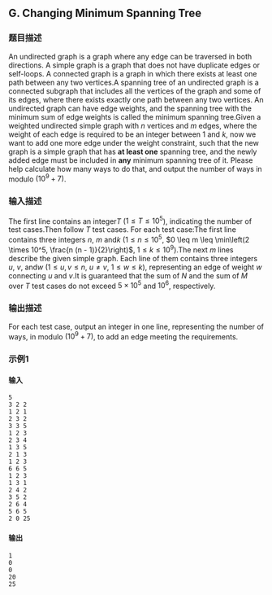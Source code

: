 ## G. Changing Minimum Spanning Tree

### 题目描述

An undirected graph is a graph where any edge can be traversed in both
directions. A simple graph is a graph that does not have duplicate edges
or self-loops. A connected graph is a graph in which there exists at
least one path between any two vertices.A spanning tree of an undirected graph is a connected subgraph that
includes all the vertices of the graph and some of its edges, where
there exists exactly one path between any two vertices. An undirected
graph can have edge weights, and the spanning tree with the minimum sum
of edge weights is called the minimum spanning tree.Given a weighted undirected simple graph with $n$ vertices and $m$ edges, where the weight of each edge is
required to be an integer between $1$ and $k$, now we want to add one more edge under
the weight constraint, such that the new graph is a simple graph that
has **at least one** spanning tree, and the newly added edge must be
included in **any** minimum spanning tree of it. Please help calculate
how many ways to do that, and output the number of ways in modulo $(10^9 + 7)$.

### 输入描述

The first line contains an integer$T$ ($1 \leq T \leq 10^5$), indicating the number
of test cases.Then follow $T$ test cases. For each test
case:The first line contains three integers $n$, $m$ and$k$ ($1 \leq n \leq 10^5$, $0 \leq m \leq \min\left(2 \times 10^5, \frac{n (n - 1)}{2}\right)$, $1 \leq k \leq 10^9$).The next $m$ lines describe the given simple
graph. Each line of them contains three integers $u$, $v$, and$w$ ($1 \leq u, v \leq n$, $u \neq v$, $1 \leq w \leq k$), representing an edge of
weight $w$ connecting $u$ and $v$.It is guaranteed that the sum of $N$ and the
sum of $M$ over $T$ test cases do not exceed $5 \times 10^5$ and $10^6$, respectively.

### 输出描述

For each test case, output an integer in one line, representing the
number of ways, in modulo $(10^9 + 7)$, to
add an edge meeting the requirements.

### 示例1

#### 输入

```plain
5
3 2 2
1 2 1
2 3 2
3 3 5
1 2 3
2 3 4
1 3 5
2 1 3
1 2 3
6 6 5
1 2 3
1 3 1
2 4 2
3 5 2
2 6 4
5 6 5
2 0 25
```

#### 输出

```plain
1
0
0
20
25
```


